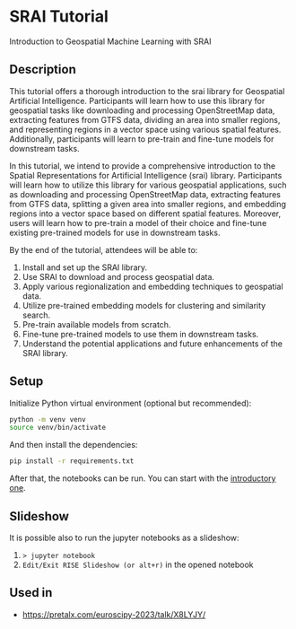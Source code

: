 # SRAI Tutorial

Introduction to Geospatial Machine Learning with SRAI

## Description

This tutorial offers a thorough introduction to the srai library for Geospatial Artificial Intelligence. Participants will learn how to use this library for geospatial tasks like downloading and processing OpenStreetMap data, extracting features from GTFS data, dividing an area into smaller regions, and representing regions in a vector space using various spatial features. Additionally, participants will learn to pre-train and fine-tune models for downstream tasks.

In this tutorial, we intend to provide a comprehensive introduction to the Spatial Representations for Artificial Intelligence (srai) library. Participants will learn how to utilize this library for various geospatial applications, such as downloading and processing OpenStreetMap data, extracting features from GTFS data, splitting a given area into smaller regions, and embedding regions into a vector space based on different spatial features. Moreover, users will learn how to pre-train a model of their choice and fine-tune existing pre-trained models for use in downstream tasks.

By the end of the tutorial, attendees will be able to:

1. Install and set up the SRAI library.
2. Use SRAI to download and process geospatial data.
3. Apply various regionalization and embedding techniques to geospatial data.
4. Utilize pre-trained embedding models for clustering and similarity search.
5. Pre-train available models from scratch.
6. Fine-tune pre-trained models to use them in downstream tasks.
7. Understand the potential applications and future enhancements of the SRAI library.

## Setup

Initialize Python virtual environment (optional but recommended):

```sh
python -m venv venv
source venv/bin/activate
```

And then install the dependencies:

```sh
pip install -r requirements.txt
```

After that, the notebooks can be run. You can start with the [introductory one](00_primer.ipynb).

## Slideshow

It is possible also to run the jupyter notebooks as a slideshow:

1. `> jupyter notebook`
2. `Edit/Exit RISE Slideshow (or alt+r)` in the opened notebook

## Used in

- https://pretalx.com/euroscipy-2023/talk/X8LYJY/